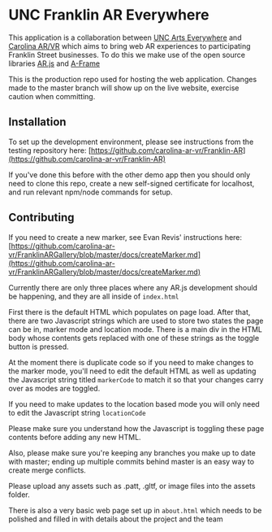 # UNC Franklin AR Everywhere

This application is a collaboration between [UNC Arts Everywhere](https://artseverywhere.unc.edu/) and [Carolina AR/VR](http://arvr.web.unc.edu/students/) which aims to bring web AR experiences to participating Franklin Street businesses. To do this we make use of the open source libraries [AR.js](https://ar-js-org.github.io/AR.js-Docs/) and [A-Frame](https://aframe.io/)

This is the production repo used for hosting the web application. Changes made to the master branch will show up on the live website, exercise caution when committing.

## Installation
To set up the development environment, please see instructions from the testing repository here:
[https://github.com/carolina-ar-vr/Franklin-AR](https://github.com/carolina-ar-vr/Franklin-AR)

If you've done this before with the other demo app then you should only need to clone this repo, create a new self-signed certificate for localhost, and run relevant npm/node commands for setup.

## Contributing

If you need to create a new marker, see Evan Revis' instructions here:
[https://github.com/carolina-ar-vr/FranklinARGallery/blob/master/docs/createMarker.md](https://github.com/carolina-ar-vr/FranklinARGallery/blob/master/docs/createMarker.md)

Currently there are only three places where any AR.js development should be happening, and they are all inside of ```index.html```

First there is the default HTML which populates on page load. After that, there are two Javascript strings which are used to store two states the page can be in, marker mode and location mode. There is a main div in the HTML body whose contents gets replaced with one of these strings as the toggle button is pressed. 

At the moment there is duplicate code so if you need to make changes to the marker mode, you'll need to edit the default HTML as well as updating the Javascript string titled ```markerCode``` to match it so that your changes carry over as modes are toggled.

If you need to make updates to the location based mode you will only need to edit the Javascript string ```locationCode```

Please make sure you understand how the Javascript is toggling these page contents before adding any new HTML.

Also, please make sure you're keeping any branches you make up to date with master; ending up multiple commits behind master is an easy way to create merge conflicts. 

Please upload any assets such as .patt, .gltf, or image files into the assets folder.

There is also a very basic web page set up in ```about.html``` which needs to be polished and filled in with details about the project and the team
